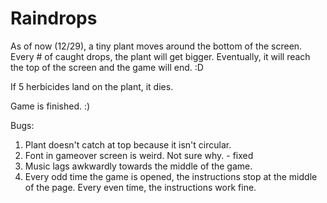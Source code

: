 Raindrops
=========


As of now (12/29), a tiny plant moves around the bottom of the screen. Every # of caught drops, the plant will get bigger. Eventually, it will reach the top of the screen and the game will end. :D

If 5 herbicides land on the plant, it dies.

Game is finished. :)

Bugs:
1. Plant doesn't catch at top because it isn't circular.
2. Font in gameover screen is weird. Not sure why.  -  fixed
3. Music lags awkwardly towards the middle of the game.
4. Every odd time the game is opened, the instructions stop at the middle of the page. Every even time, the instructions work fine. 
